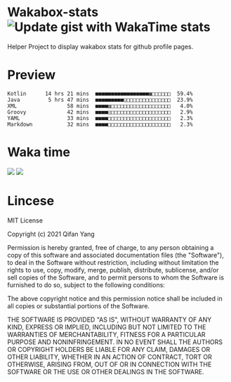  # Wakabox-stats ![Update gist with WakaTime stats](https://github.com/underwindfall/wakabox-stats/workflows/Update%20gist%20with%20WakaTime%20stats/badge.svg)

  Helper Project to display wakabox stats for github profile pages. 
 # Preview 
  
  ```  
 Kotlin      14 hrs 21 mins  ■■■■■■■■■■■■■■■■■▦□□□□□□  59.4%
Java         5 hrs 47 mins  ■■■■■■■■■◱□□□□□□□□□□□□□□  23.9%
XML                58 mins  ■■■■▥□□□□□□□□□□□□□□□□□□□   4.0%
Groovy             42 mins  ■■■■◱□□□□□□□□□□□□□□□□□□□   2.9%
YAML               33 mins  ■■■■□□□□□□□□□□□□□□□□□□□□   2.3%
Markdown           32 mins  ■■■■□□□□□□□□□□□□□□□□□□□□   2.3% 
 ``` 
  
 
 
  
  # Waka time 

  ![](https://wakatime.com/share/@underwindfall/04fb31b6-0c1f-434d-b3a5-ac5e62f5364c.svg)
  ![](https://wakatime.com/share/@underwindfall/3d98f640-5c0f-4faf-b8df-1c48dec045b2.svg)
  
  # Lincese 

  MIT License

  Copyright (c) 2021 Qifan Yang
  
  Permission is hereby granted, free of charge, to any person obtaining a copy
  of this software and associated documentation files (the "Software"), to deal
  in the Software without restriction, including without limitation the rights
  to use, copy, modify, merge, publish, distribute, sublicense, and/or sell
  copies of the Software, and to permit persons to whom the Software is
  furnished to do so, subject to the following conditions:
  
  The above copyright notice and this permission notice shall be included in all
  copies or substantial portions of the Software.
  
  THE SOFTWARE IS PROVIDED "AS IS", WITHOUT WARRANTY OF ANY KIND, EXPRESS OR
  IMPLIED, INCLUDING BUT NOT LIMITED TO THE WARRANTIES OF MERCHANTABILITY,
  FITNESS FOR A PARTICULAR PURPOSE AND NONINFRINGEMENT. IN NO EVENT SHALL THE
  AUTHORS OR COPYRIGHT HOLDERS BE LIABLE FOR ANY CLAIM, DAMAGES OR OTHER
  LIABILITY, WHETHER IN AN ACTION OF CONTRACT, TORT OR OTHERWISE, ARISING FROM,
  OUT OF OR IN CONNECTION WITH THE SOFTWARE OR THE USE OR OTHER DEALINGS IN THE
  SOFTWARE.
